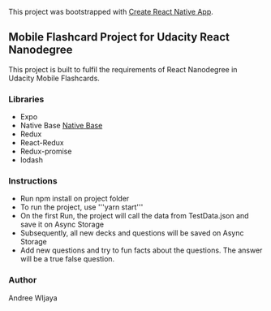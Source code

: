 This project was bootstrapped with [Create React Native App](https://github.com/react-community/create-react-native-app).

## Mobile Flashcard Project for Udacity React Nanodegree
This project is built to fulfil the requirements of React Nanodegree in Udacity Mobile Flashcards.

### Libraries
- Expo
- Native Base [Native Base](https://nativebase.io)
- Redux
- React-Redux
- Redux-promise
- lodash

### Instructions
- Run npm install on project folder
- To run the project, use '''yarn start'''
- On the first Run, the project will call the data from TestData.json and save it on Async Storage
- Subsequently, all new decks and questions will be saved on Async Storage
- Add new questions and try to fun facts about the questions. The answer will be a true false question.


### Author
Andree WIjaya
